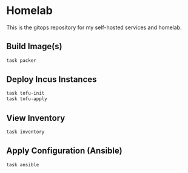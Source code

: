# Homelab

This is the gitops repository for my self-hosted services and homelab.

## Build Image(s)

```sh
task packer
```

## Deploy Incus Instances

```sh
task tofu-init
task tofu-apply
```

## View Inventory

```sh
task inventory
```

## Apply Configuration (Ansible)

```sh
task ansible
```
